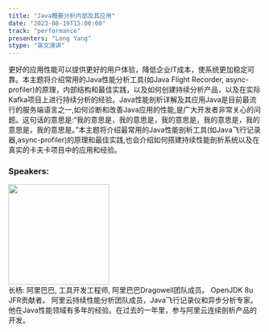 ```yaml
---
title: "Java概要分析内部及其应用"
date: "2023-08-19T15:00:00" 
track: "performance"
presenters: "Long Yang"
stype: "英文演讲"
---
```

更好的应用性能可以提供更好的用户体验，降低企业IT成本，使系统更加稳定可靠。本主题将介绍常用的Java性能分析工具(如Java Flight Recorder, async-profiler)的原理，内部结构和最佳实践，以及如何创建持续分析产品，以及在实际Kafka项目上进行持续分析的经验。Java性能剖析详解及其应用Java是目前最流行的服务端语言之一,如何诊断和改善Java应用的性能,是广大开发者非常关心的问题。这句话的意思是:“我的意思是，我的意思是，我的意思是，我的意思是，我的意思是，我的意思是。”本主题将介绍最常用的Java性能剖析工具(如Java飞行记录器,async-profiler)的原理和最佳实践,也会介绍如何搭建持续性能剖析系统以及在真实的卡夫卡项目中的应用和经验。
 ### Speakers: 
 <img src="https://img.bagevent.com/resource/20230616/1750208010.jpg" width="200" /><br>长杨: 阿里巴巴, 工具开发工程师, 阿里巴巴Dragowell团队成员。
OpenJDK 8u JFR贡献者。
阿里云持续性能分析团队成员，Java飞行记录仪和异步分析专家。
他在Java性能领域有多年的经验。在过去的一年里，参与阿里云连续剖析产品的开发。
 <br><br>